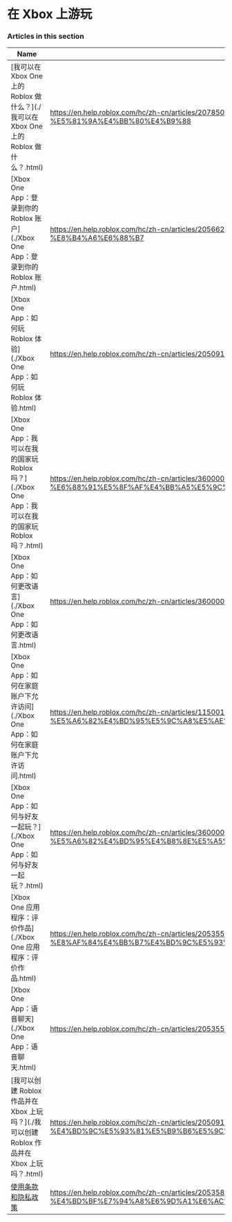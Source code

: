 # 在 Xbox 上游玩  
### Articles in this section
Name|URL
-|-
[我可以在 Xbox One 上的 Roblox 做什么？](./我可以在 Xbox One 上的 Roblox 做什么？.html) |https://en.help.roblox.com/hc/zh-cn/articles/207850783-%E6%88%91%E5%8F%AF%E4%BB%A5%E5%9C%A8-Xbox-One-%E4%B8%8A%E7%9A%84-Roblox-%E5%81%9A%E4%BB%80%E4%B9%88
[Xbox One App：登录到你的 Roblox 账户](./Xbox One App：登录到你的 Roblox 账户.html) |https://en.help.roblox.com/hc/zh-cn/articles/205662594-Xbox-One-App-%E7%99%BB%E5%BD%95%E5%88%B0%E4%BD%A0%E7%9A%84-Roblox-%E8%B4%A6%E6%88%B7
[Xbox One App：如何玩 Roblox 体验](./Xbox One App：如何玩 Roblox 体验.html) |https://en.help.roblox.com/hc/zh-cn/articles/205091984-Xbox-One-App-%E5%A6%82%E4%BD%95%E7%8E%A9-Roblox-%E4%BD%93%E9%AA%8C
[Xbox One App：我可以在我的国家玩 Roblox 吗？](./Xbox One App：我可以在我的国家玩 Roblox 吗？.html) |https://en.help.roblox.com/hc/zh-cn/articles/360000334743-Xbox-One-App-%E6%88%91%E5%8F%AF%E4%BB%A5%E5%9C%A8%E6%88%91%E7%9A%84%E5%9B%BD%E5%AE%B6%E7%8E%A9-Roblox-%E5%90%97
[Xbox One App：如何更改语言](./Xbox One App：如何更改语言.html) |https://en.help.roblox.com/hc/zh-cn/articles/360000273466-Xbox-One-App-%E5%A6%82%E4%BD%95%E6%9B%B4%E6%94%B9%E8%AF%AD%E8%A8%80
[Xbox One App：如何在家庭账户下允许访问](./Xbox One App：如何在家庭账户下允许访问.html) |https://en.help.roblox.com/hc/zh-cn/articles/115001279786-Xbox-One-App-%E5%A6%82%E4%BD%95%E5%9C%A8%E5%AE%B6%E5%BA%AD%E8%B4%A6%E6%88%B7%E4%B8%8B%E5%85%81%E8%AE%B8%E8%AE%BF%E9%97%AE
[Xbox One App：如何与好友一起玩？](./Xbox One App：如何与好友一起玩？.html) |https://en.help.roblox.com/hc/zh-cn/articles/360000334526-Xbox-One-App-%E5%A6%82%E4%BD%95%E4%B8%8E%E5%A5%BD%E5%8F%8B%E4%B8%80%E8%B5%B7%E7%8E%A9
[Xbox One 应用程序：评价作品](./Xbox One 应用程序：评价作品.html) |https://en.help.roblox.com/hc/zh-cn/articles/205355420-Xbox-One-%E5%BA%94%E7%94%A8%E7%A8%8B%E5%BA%8F-%E8%AF%84%E4%BB%B7%E4%BD%9C%E5%93%81
[Xbox One App：语音聊天](./Xbox One App：语音聊天.html) |https://en.help.roblox.com/hc/zh-cn/articles/205355430-Xbox-One-App-%E8%AF%AD%E9%9F%B3%E8%81%8A%E5%A4%A9
[我可以创建 Roblox 作品并在 Xbox 上玩吗？](./我可以创建 Roblox 作品并在 Xbox 上玩吗？.html) |https://en.help.roblox.com/hc/zh-cn/articles/205091994-%E6%88%91%E5%8F%AF%E4%BB%A5%E5%88%9B%E5%BB%BA-Roblox-%E4%BD%9C%E5%93%81%E5%B9%B6%E5%9C%A8-Xbox-%E4%B8%8A%E7%8E%A9%E5%90%97
[使用条款和隐私政策](./使用条款和隐私政策.html) |https://en.help.roblox.com/hc/zh-cn/articles/205358110-%E4%BD%BF%E7%94%A8%E6%9D%A1%E6%AC%BE%E5%92%8C%E9%9A%90%E7%A7%81%E6%94%BF%E7%AD%96